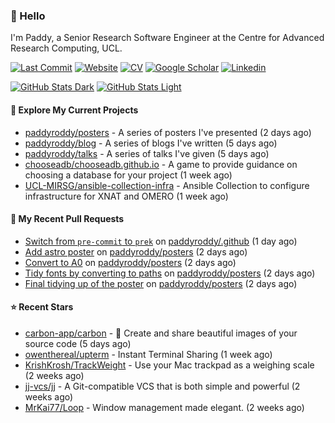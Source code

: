 ### 👋 Hello

I'm Paddy, a Senior Research Software Engineer at the Centre for Advanced
Research Computing, UCL.

[![Last Commit](https://img.shields.io/github/last-commit/paddyroddy/paddyroddy/main?label=updated)](https://github.com/paddyroddy)
[![Website](https://img.shields.io/badge/GitHub%20Pages-222?logo=githubpages&logoColor=fff&style=for-the-badge&style=flat)](https://paddyroddy.github.io)
[![CV](https://img.shields.io/badge/CV-PDF-pink.svg)](https://paddyroddy.github.io/cv)
[![Google Scholar](https://img.shields.io/badge/Google%20Scholar-4285F4?logo=googlescholar&logoColor=fff&style=for-the-badge&style=flat)](https://scholar.google.com/citations?user=OFigHUwAAAAJ)
[![Linkedin](https://img.shields.io/badge/LinkedIn-0A66C2?logo=linkedin&logoColor=fff&style=for-the-badge&style=flat)](https://www.linkedin.com/in/patrickjamesroddy)

[![GitHub Stats Dark](https://github-readme-stats-paddyroddy.vercel.app/api?username=paddyroddy&disable_animations=true&hide_border=true&hide_title=true&include_all_commits=true&rank_icon=github&show=prs_merged,reviews&show_icons=true&theme=tokyonight)](https://github.com/paddyroddy/paddyroddy#gh-dark-mode-only)
[![GitHub Stats Light](https://github-readme-stats-paddyroddy.vercel.app/api?username=paddyroddy&disable_animations=true&hide_border=true&hide_title=true&include_all_commits=true&rank_icon=github&show=prs_merged,reviews&show_icons=true&theme=default)](https://github.com/paddyroddy/paddyroddy#gh-light-mode-only)

#### 👷 Explore My Current Projects

- [paddyroddy/posters](https://github.com/paddyroddy/posters) - A series of posters I&#39;ve presented
  (2 days ago)
- [paddyroddy/blog](https://github.com/paddyroddy/blog) - A series of blogs I&#39;ve written
  (5 days ago)
- [paddyroddy/talks](https://github.com/paddyroddy/talks) - A series of talks I&#39;ve given
  (5 days ago)
- [chooseadb/chooseadb.github.io](https://github.com/chooseadb/chooseadb.github.io) - A game to provide guidance on choosing a database for your project
  (1 week ago)
- [UCL-MIRSG/ansible-collection-infra](https://github.com/UCL-MIRSG/ansible-collection-infra) - Ansible Collection to configure infrastructure for XNAT and OMERO
  (1 week ago)

#### 🔨 My Recent Pull Requests

- [Switch from `pre-commit` to `prek`](https://github.com/paddyroddy/.github/pull/315) on [paddyroddy/.github](https://github.com/paddyroddy/.github)
  (1 day ago)
- [Add astro poster](https://github.com/paddyroddy/posters/pull/14) on [paddyroddy/posters](https://github.com/paddyroddy/posters)
  (2 days ago)
- [Convert to A0](https://github.com/paddyroddy/posters/pull/13) on [paddyroddy/posters](https://github.com/paddyroddy/posters)
  (2 days ago)
- [Tidy fonts by converting to paths](https://github.com/paddyroddy/posters/pull/12) on [paddyroddy/posters](https://github.com/paddyroddy/posters)
  (2 days ago)
- [Final tidying up of the poster](https://github.com/paddyroddy/posters/pull/11) on [paddyroddy/posters](https://github.com/paddyroddy/posters)
  (2 days ago)

#### ⭐ Recent Stars

- [carbon-app/carbon](https://github.com/carbon-app/carbon) - :black_heart: Create and share beautiful images of your source code
  (5 days ago)
- [owenthereal/upterm](https://github.com/owenthereal/upterm) - Instant Terminal Sharing
  (1 week ago)
- [KrishKrosh/TrackWeight](https://github.com/KrishKrosh/TrackWeight) - Use your Mac trackpad as a weighing scale
  (2 weeks ago)
- [jj-vcs/jj](https://github.com/jj-vcs/jj) - A Git-compatible VCS that is both simple and powerful
  (2 weeks ago)
- [MrKai77/Loop](https://github.com/MrKai77/Loop) - Window management made elegant.
  (2 weeks ago)
